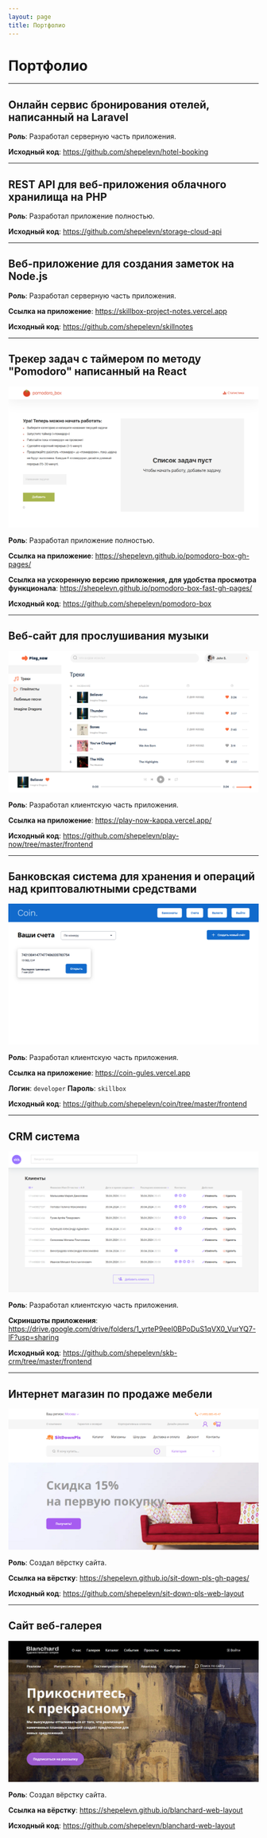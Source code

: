```yaml
---
layout: page
title: Портфолио
---
```


# Портфолио

---

## Онлайн сервис бронирования отелей, написанный на Laravel

**Роль**: Разработал серверную часть приложения.

**Исходный код**: <https://github.com/shepelevn/hotel-booking>

---

## REST API для веб-приложения облачного хранилища на PHP

**Роль**: Разработал приложение полностью.

**Исходный код**: <https://github.com/shepelevn/storage-cloud-api>

---

## Веб-приложение для создания заметок на Node.js

**Роль**: Разработал серверную часть приложения.

**Ссылка на приложение**: <https://skillbox-project-notes.vercel.app>

**Исходный код**: <https://github.com/shepelevn/skillnotes>

---

## Трекер задач с таймером по методу "Pomodoro" написанный на React

![Скриншот "pomodoro_box"](/assets/images/projects/pomodoro-box.png)

**Роль**: Разработал приложение полностью.

**Ссылка на приложение**:
<https://shepelevn.github.io/pomodoro-box-gh-pages/>

**Ссылка на ускоренную версию приложения, для удобства просмотра
функционала**: <https://shepelevn.github.io/pomodoro-box-fast-gh-pages/>

**Исходный код**: <https://github.com/shepelevn/pomodoro-box>

---

## Веб-сайт для прослушивания музыки

![Скриншот "Play_now"](/assets/images/projects/play-now.png)

**Роль**: Разработал клиентскую часть приложения.

**Ссылка на приложение**: <https://play-now-kappa.vercel.app/>

**Исходный код**:
<https://github.com/shepelevn/play-now/tree/master/frontend>

---

## Банковская система для хранения и операций над криптовалютными средствами

![Скриншот "Coin."](/assets/images/projects/coin.png)

**Роль**: Разработал клиентскую часть приложения.

**Ссылка на приложение**: <https://coin-gules.vercel.app>

**Логин**: `developer` **Пароль**: `skillbox`

**Исходный код**: <https://github.com/shepelevn/coin/tree/master/frontend>

---

## CRM система

![Скриншот CRM системы](/assets/images/projects/skb-crm.png)

**Роль**: Разработал клиентскую часть приложения.

**Скриншоты приложения**:
<https://drive.google.com/drive/folders/1_yrteP9eeI0BPoDuS1qVX0_VurYQ7-lF?usp=sharing>

**Исходный код**: <https://github.com/shepelevn/skb-crm/tree/master/frontend>

---

## Интернет магазин по продаже мебели

![Скриншот "SitDownPls"](/assets/images/projects/sit-down-pls.png)

**Роль**: Создал вёрстку сайта.

**Ссылка на вёрстку**:
<https://shepelevn.github.io/sit-down-pls-gh-pages/>

**Исходный код**: <https://github.com/shepelevn/sit-down-pls-web-layout>

---

## Сайт веб-галерея

![Скриншот "Blanchard"](/assets/images/projects/blanchard.png)

**Роль**: Создал вёрстку сайта.

**Ссылка на вёрстку**: <https://shepelevn.github.io/blanchard-web-layout>

**Исходный код**: <https://github.com/shepelevn/blanchard-web-layout>
